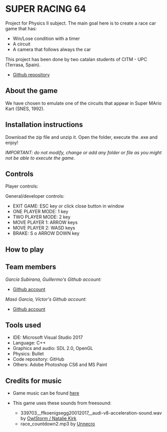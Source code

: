 # SUPER RACING 64

Project for Physics II subject. The main goal here is to create a race car game that has:
 - Win/Lose condition with a timer
 - A circuit
 - A camera that follows always the car
 
This project has been done by two catalan students of CITM - UPC (Terrasa, Spain).  

* [Github repository](https://github.com/Wilhelman/Sonic-Pinball-Party)  

## About the game

We have chosen to emulate one of the circuits that appear in Super MArio Kart (SNES, 1992).

## Installation instructions

Download the zip file and unzip it. Open the folder, execute the .exe and enjoy!

_IMPORTANT: do not modify, change or add any folder or file as you might not be able to execute the game._

## Controls

Player controls:

General/developer controls:
- EXIT GAME: ESC key or click close button in window
- ONE PLAYER MODE: 1 key
- TWO PLAYER MODE: 2 key
- MOVE PLAYER 1: ARROW keys
- MOVE PLAYER 2: WASD keys
- BRAKE: S o ARROW DOWN key




## How to play



## Team members

_García Subirana, Guillermo's Github account:_

* [Github account](https://github.com/Wilhelman) 

_Masó Garcia, Víctor's Github account:_

* [Github account](https://github.com/nintervik)

## Tools used
* IDE: Microsoft Visual Studio 2017
* Language: C++
* Graphics and audio: SDL 2.0, OpenGL
* Physics: Bullet
* Code repository: GitHub
* Others: Adobe Photoshop CS6 and MS Paint

## Credits for music
* Game music can be found [here](https://downloads.khinsider.com/game-soundtracks/album/mario-kart-snes/07_Mario%2520Circuit.mp3)
* This game uses these sounds from freesound:
      
	- 339703__ffkoenigsegg20012017__audi-v8-acceleration-sound.wav by [OwlStorm / Natalie Kirk](https://freesound.org/people/OwlStorm/)
 	- race_countdown2.mp3 by [Unnecro](https://freesound.org/people/Unnecro/)
